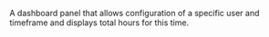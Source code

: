A dashboard panel that allows configuration of a specific user and timeframe and displays total hours for this time.